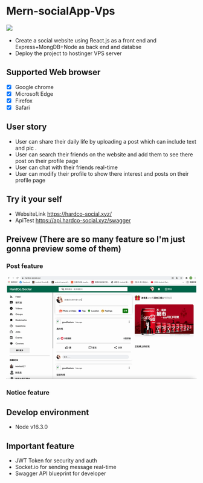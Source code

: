 # Mern-socialApp-Vps
![](https://i.imgur.com/MFkP81f.jpg)
- Create a social website using React.js as a front end  and  Express+MongDB+Node as back end and databse 
- Deploy the project to hostinger VPS server


## Supported Web browser
- [x] Google chrome
- [x] Microsoft Edge
- [x] Firefox
- [x] Safari 

## User story 
- User can share their daily life by uploading a post  which can include text and pic .
- User can search their friends on the website and add them to see there post on their profile page
- User can chat with their friends real-time 
- User can modify their profile to show there interest and posts on their profile page

## Try it your self
- WebsiteLink https://hardco-social.xyz/
- ApiTest https://api.hardco-social.xyz/swagger

## Preivew (There are so many feature so I'm just gonna preview some of them)
### Post feature
![image](postFunction.gif)

### Notice feature



## Develop environment
- Node v16.3.0 

## Important feature
- JWT Token for security and auth
- Socket.io for sending message real-time
- Swagger API blueprint for developer
